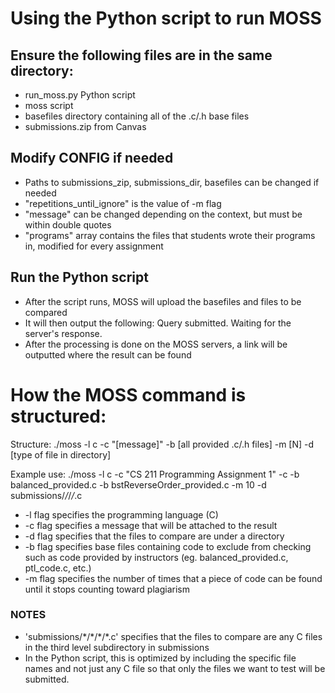 # Using the Python script to run MOSS

## Ensure the following files are in the same directory:
- run_moss.py Python script
- moss script
- basefiles directory containing all of the .c/.h base files
- submissions.zip from Canvas

## Modify CONFIG if needed
- Paths to submissions_zip, submissions_dir, basefiles can be changed if needed
- "repetitions_until_ignore" is the value of -m flag
- "message" can be changed depending on the context, but must be within double quotes
- "programs" array contains the files that students wrote their programs in, modified for every assignment

## Run the Python script
- After the script runs, MOSS will upload the basefiles and files to be compared
- It will then output the following: Query submitted.  Waiting for the server's response.
- After the processing is done on the MOSS servers, a link will be outputted where the result can be found

# How the MOSS command is structured:

Structure:
./moss -l c -c "[message]" -b [all provided .c/.h files] -m [N] -d [type of file in directory]

Example use:
./moss -l c -c "CS 211 Programming Assignment 1" -c -b balanced_provided.c -b bstReverseOrder_provided.c -m 10 -d submissions/*/*/*/*.c

* -l flag specifies the programming language (C)
* -c flag specifies a message that will be attached to the result
* -d flag specifies that the files to compare are under a directory
* -b flag specifies base files containing code to exclude from checking such as code provided by instructors (eg. balanced_provided.c, ptl_code.c, etc.)
* -m flag specifies the number of times that a piece of code can be found until it stops counting toward plagiarism

### NOTES
- 'submissions/\*/\*/\*/\*.c' specifies that the files to compare are any C files in the third level subdirectory in submissions
- In the Python script, this is optimized by including the specific file names and not just any C file so that only the files we want to test will be submitted.